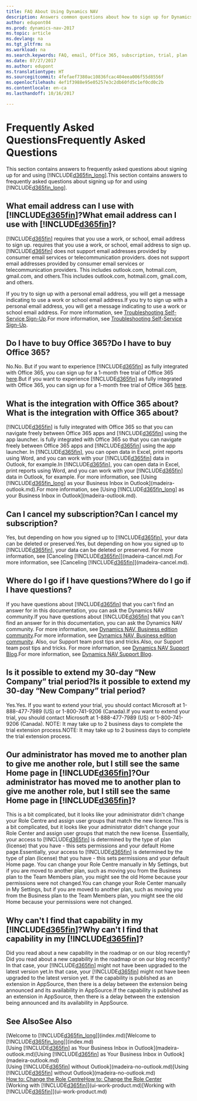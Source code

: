 ```yaml
---
title: FAQ About Using Dynamics NAV
description: Answers common questions about how to sign up for Dynamics NAV, and what to do to get started.
author: edupont04
ms.prod: dynamics-nav-2017
ms.topic: article
ms.devlang: na
ms.tgt_pltfrm: na
ms.workload: na
ms.search.keywords: FAQ, email, Office 365, subscription, trial, plan
ms.date: 07/27/2017
ms.author: edupont
ms.translationtype: HT
ms.sourcegitcommit: 4fefaef7380ac10836fcac404eea006f55d8556f
ms.openlocfilehash: 4ef1f3988e95e05257e3c2db60fd5c1ef0cd0c2b
ms.contentlocale: en-ca
ms.lasthandoff: 10/16/2017

---
```

# <a name="frequently-asked-questions"></a><span data-ttu-id="a57c1-103">Frequently Asked Questions</span><span class="sxs-lookup"><span data-stu-id="a57c1-103">Frequently Asked Questions</span></span>
<span data-ttu-id="a57c1-104">This section contains answers to frequently asked questions about signing up for and using [!INCLUDE[d365fin_long](includes/d365fin_long_md.md)].</span><span class="sxs-lookup"><span data-stu-id="a57c1-104">This section contains answers to frequently asked questions about signing up for and using [!INCLUDE[d365fin_long](includes/d365fin_long_md.md)].</span></span>  

## <a name="what-email-address-can-i-use-with-included365finincludesd365finmdmd"></a><span data-ttu-id="a57c1-105">What email address can I use with [!INCLUDE[d365fin](includes/d365fin_md.md)]?</span><span class="sxs-lookup"><span data-stu-id="a57c1-105">What email address can I use with [!INCLUDE[d365fin](includes/d365fin_md.md)]?</span></span>
[!INCLUDE[d365fin](includes/d365fin_md.md)]<span data-ttu-id="a57c1-106"> requires that you use a work, or school, email address to sign up.</span><span class="sxs-lookup"><span data-stu-id="a57c1-106"> requires that you use a work, or school, email address to sign up.</span></span> [!INCLUDE[d365fin](includes/d365fin_md.md)]<span data-ttu-id="a57c1-107"> does not support email addresses provided by consumer email services or telecommunication providers.</span><span class="sxs-lookup"><span data-stu-id="a57c1-107"> does not support email addresses provided by consumer email services or telecommunication providers.</span></span> <span data-ttu-id="a57c1-108">This includes outlook.com, hotmail.com, gmail.com, and others.</span><span class="sxs-lookup"><span data-stu-id="a57c1-108">This includes outlook.com, hotmail.com, gmail.com, and others.</span></span>  

<span data-ttu-id="a57c1-109">If you try to sign up with a personal email address, you will get a message indicating to use a work or school email address.</span><span class="sxs-lookup"><span data-stu-id="a57c1-109">If you try to sign up with a personal email address, you will get a message indicating to use a work or school email address.</span></span> <span data-ttu-id="a57c1-110">For more information, see [Troubleshooting Self-Service Sign-Up](ui-troubleshoot-self-signup.md).</span><span class="sxs-lookup"><span data-stu-id="a57c1-110">For more information, see [Troubleshooting Self-Service Sign-Up](ui-troubleshoot-self-signup.md).</span></span>  

## <a name="do-i-have-to-buy-office-365"></a><span data-ttu-id="a57c1-111">Do I have to buy Office 365?</span><span class="sxs-lookup"><span data-stu-id="a57c1-111">Do I have to buy Office 365?</span></span>
<span data-ttu-id="a57c1-112">No.</span><span class="sxs-lookup"><span data-stu-id="a57c1-112">No.</span></span> <span data-ttu-id="a57c1-113">But if you want to experience [!INCLUDE[d365fin](includes/d365fin_md.md)] as fully integrated with Office 365, you can sign up for a 1-month free trial of Office 365 [here](https://products.office.com/try).</span><span class="sxs-lookup"><span data-stu-id="a57c1-113">But if you want to experience [!INCLUDE[d365fin](includes/d365fin_md.md)] as fully integrated with Office 365, you can sign up for a 1-month free trial of Office 365 [here](https://products.office.com/try).</span></span>  

## <a name="what-is-the-integration-with-office-365-about"></a><span data-ttu-id="a57c1-114">What is the integration with Office 365 about?</span><span class="sxs-lookup"><span data-stu-id="a57c1-114">What is the integration with Office 365 about?</span></span>
[!INCLUDE[d365fin](includes/d365fin_md.md)]<span data-ttu-id="a57c1-115"> is fully integrated with Office 365 so that you can navigate freely between Office 365 apps and [!INCLUDE[d365fin](includes/d365fin_md.md)] using the app launcher.</span><span class="sxs-lookup"><span data-stu-id="a57c1-115"> is fully integrated with Office 365 so that you can navigate freely between Office 365 apps and [!INCLUDE[d365fin](includes/d365fin_md.md)] using the app launcher.</span></span> <span data-ttu-id="a57c1-116">In [!INCLUDE[d365fin](includes/d365fin_md.md)], you can open data in Excel, print reports using Word, and you can work with your [!INCLUDE[d365fin](includes/d365fin_md.md)] data in Outlook, for example.</span><span class="sxs-lookup"><span data-stu-id="a57c1-116">In [!INCLUDE[d365fin](includes/d365fin_md.md)], you can open data in Excel, print reports using Word, and you can work with your [!INCLUDE[d365fin](includes/d365fin_md.md)] data in Outlook, for example.</span></span> <span data-ttu-id="a57c1-117">For more information, see [Using [!INCLUDE[d365fin_long](includes/d365fin_long_md.md)] as your Business Inbox in Outlook](madeira-outlook.md).</span><span class="sxs-lookup"><span data-stu-id="a57c1-117">For more information, see [Using [!INCLUDE[d365fin_long](includes/d365fin_long_md.md)] as your Business Inbox in Outlook](madeira-outlook.md).</span></span>  

## <a name="can-i-cancel-my-subscription"></a><span data-ttu-id="a57c1-118">Can I cancel my subscription?</span><span class="sxs-lookup"><span data-stu-id="a57c1-118">Can I cancel my subscription?</span></span>
<span data-ttu-id="a57c1-119">Yes, but depending on how you signed up to [!INCLUDE[d365fin](includes/d365fin_md.md)], your data can be deleted or preserved.</span><span class="sxs-lookup"><span data-stu-id="a57c1-119">Yes, but depending on how you signed up to [!INCLUDE[d365fin](includes/d365fin_md.md)], your data can be deleted or preserved.</span></span> <span data-ttu-id="a57c1-120">For more information, see [Canceling [!INCLUDE[d365fin](includes/d365fin_md.md)]](madeira-cancel.md).</span><span class="sxs-lookup"><span data-stu-id="a57c1-120">For more information, see [Canceling [!INCLUDE[d365fin](includes/d365fin_md.md)]](madeira-cancel.md).</span></span>  

## <a name="where-do-i-go-if-i-have-questions"></a><span data-ttu-id="a57c1-121">Where do I go if I have questions?</span><span class="sxs-lookup"><span data-stu-id="a57c1-121">Where do I go if I have questions?</span></span>
<span data-ttu-id="a57c1-122">If you have questions about [!INCLUDE[d365fin](includes/d365fin_md.md)] that you can't find an answer for in this documentation, you can ask the Dynamics NAV community.</span><span class="sxs-lookup"><span data-stu-id="a57c1-122">If you have questions about [!INCLUDE[d365fin](includes/d365fin_md.md)] that you can't find an answer for in this documentation, you can ask the Dynamics NAV community.</span></span> <span data-ttu-id="a57c1-123">For more information, see [Dynamics NAV, Business edition community](https://community.dynamics.com/business).</span><span class="sxs-lookup"><span data-stu-id="a57c1-123">For more information, see [Dynamics NAV, Business edition community](https://community.dynamics.com/business).</span></span> <span data-ttu-id="a57c1-124">Also, our Support team post tips and tricks.</span><span class="sxs-lookup"><span data-stu-id="a57c1-124">Also, our Support team post tips and tricks.</span></span> <span data-ttu-id="a57c1-125">For more information, see [Dynamics NAV Support Blog](https://blogs.msdn.microsoft.com/dyn365finsupport).</span><span class="sxs-lookup"><span data-stu-id="a57c1-125">For more information, see [Dynamics NAV Support Blog](https://blogs.msdn.microsoft.com/dyn365finsupport).</span></span>  

## <a name="is-it-possible-to-extend-my-30-day-new-company-trial-period"></a><span data-ttu-id="a57c1-126">Is it possible to extend my 30-day “New Company” trial period?</span><span class="sxs-lookup"><span data-stu-id="a57c1-126">Is it possible to extend my 30-day “New Company” trial period?</span></span>
<span data-ttu-id="a57c1-127">Yes.</span><span class="sxs-lookup"><span data-stu-id="a57c1-127">Yes.</span></span> <span data-ttu-id="a57c1-128">If you want to extend your trial, you should contact Microsoft at 1-888-477-7989 (US) or 1-800-741-9206 (Canada).</span><span class="sxs-lookup"><span data-stu-id="a57c1-128">If you want to extend your trial, you should contact Microsoft at 1-888-477-7989 (US) or 1-800-741-9206 (Canada).</span></span> <span data-ttu-id="a57c1-129">NOTE:  It may take up to 2 business days to complete the trial extension process.</span><span class="sxs-lookup"><span data-stu-id="a57c1-129">NOTE:  It may take up to 2 business days to complete the trial extension process.</span></span>  

## <a name="our-administrator-has-moved-me-to-another-plan-to-give-me-another-role-but-i-still-see-the-same-home-page-in-included365finincludesd365finmdmd"></a><span data-ttu-id="a57c1-130">Our administrator has moved me to another plan to give me another role, but I still see the same Home page in [!INCLUDE[d365fin](includes/d365fin_md.md)]?</span><span class="sxs-lookup"><span data-stu-id="a57c1-130">Our administrator has moved me to another plan to give me another role, but I still see the same Home page in [!INCLUDE[d365fin](includes/d365fin_md.md)]?</span></span>
<span data-ttu-id="a57c1-131">This is a bit complicated, but it looks like your administrator didn't change your Role Centre and assign user groups that match the new licence.</span><span class="sxs-lookup"><span data-stu-id="a57c1-131">This is a bit complicated, but it looks like your administrator didn't change your Role Center and assign user groups that match the new license.</span></span> <span data-ttu-id="a57c1-132">Essentially, your access to [!INCLUDE[d365fin](includes/d365fin_md.md)] is determined by the type of plan (license) that you have - this sets permissions and your default Home page.</span><span class="sxs-lookup"><span data-stu-id="a57c1-132">Essentially, your access to [!INCLUDE[d365fin](includes/d365fin_md.md)] is determined by the type of plan (license) that you have - this sets permissions and your default Home page.</span></span> <span data-ttu-id="a57c1-133">You can change your Role Centre manually in My Settings, but if you are moved to another plan, such as moving you from the Business plan to the Team Members plan, you might see the old Home because your permissions were not changed.</span><span class="sxs-lookup"><span data-stu-id="a57c1-133">You can change your Role Center manually in My Settings, but if you are moved to another plan, such as moving you from the Business plan to the Team Members plan, you might see the old Home because your permissions were not changed.</span></span>  

## <a name="why-cant-i-find-that-capability-in-my-included365finincludesd365finmdmd"></a><span data-ttu-id="a57c1-134">Why can't I find that capability in my [!INCLUDE[d365fin](includes/d365fin_md.md)]?</span><span class="sxs-lookup"><span data-stu-id="a57c1-134">Why can't I find that capability in my [!INCLUDE[d365fin](includes/d365fin_md.md)]?</span></span>
<span data-ttu-id="a57c1-135">Did you read about a new capability in the roadmap or on our blog recently?</span><span class="sxs-lookup"><span data-stu-id="a57c1-135">Did you read about a new capability in the roadmap or on our blog recently?</span></span> <span data-ttu-id="a57c1-136">In that case, your [!INCLUDE[d365fin](includes/d365fin_md.md)] might not have been upgraded to the latest version yet.</span><span class="sxs-lookup"><span data-stu-id="a57c1-136">In that case, your [!INCLUDE[d365fin](includes/d365fin_md.md)] might not have been upgraded to the latest version yet.</span></span> <span data-ttu-id="a57c1-137">If the capability is published as an extension in AppSource, then there is a delay between the extension being announced and its availability in AppSource.</span><span class="sxs-lookup"><span data-stu-id="a57c1-137">If the capability is published as an extension in AppSource, then there is a delay between the extension being announced and its availability in AppSource.</span></span>

## <a name="see-also"></a><span data-ttu-id="a57c1-138">See Also</span><span class="sxs-lookup"><span data-stu-id="a57c1-138">See Also</span></span>
<span data-ttu-id="a57c1-139">[Welcome to [!INCLUDE[d365fin_long](includes/d365fin_long_md.md)]](index.md)</span><span class="sxs-lookup"><span data-stu-id="a57c1-139">[Welcome to [!INCLUDE[d365fin_long](includes/d365fin_long_md.md)]](index.md)</span></span>  
<span data-ttu-id="a57c1-140">[Using [!INCLUDE[d365fin](includes/d365fin_md.md)] as Your Business Inbox in Outlook](madeira-outlook.md)</span><span class="sxs-lookup"><span data-stu-id="a57c1-140">[Using [!INCLUDE[d365fin](includes/d365fin_md.md)] as Your Business Inbox in Outlook](madeira-outlook.md)</span></span>  
<span data-ttu-id="a57c1-141">[Using [!INCLUDE[d365fin](includes/d365fin_md.md)] without Outlook](madeira-no-outlook.md)</span><span class="sxs-lookup"><span data-stu-id="a57c1-141">[Using [!INCLUDE[d365fin](includes/d365fin_md.md)] without Outlook](madeira-no-outlook.md)</span></span>  
[<span data-ttu-id="a57c1-142">How to: Change the Role Centre</span><span class="sxs-lookup"><span data-stu-id="a57c1-142">How to: Change the Role Center</span></span>](change-role.md)  
<span data-ttu-id="a57c1-143">[Working with [!INCLUDE[d365fin](includes/d365fin_md.md)]](ui-work-product.md)</span><span class="sxs-lookup"><span data-stu-id="a57c1-143">[Working with [!INCLUDE[d365fin](includes/d365fin_md.md)]](ui-work-product.md)</span></span>  

